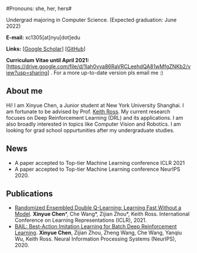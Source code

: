 
#Pronouns: she, her, hers#

Undergrad majoring in Computer Science. (Expected graduation: June 2022)

**E-mail:** xc1305[at]nyu[dot]edu

**Links:** [[Google Scholar](https://scholar.google.com/citations?user=83MbL0IAAAAJ&hl=en)] [[GitHub](https://github.com/lanyavik)]

**Curriculum Vitae until April 2021:** [https://drive.google.com/file/d/1lah0vya86RaVRCLeehdQA81wMfgZNKb2/view?usp=sharing] . For a more up-to-date version pls email me :)

## About me

Hi! I am Xinyue Chen, a Junior student at New York University Shanghai. I am fortunate to be advised by Prof. [Keith Ross](https://sites.google.com/nyu.edu/keithross/).
My current research focuses on Deep Reinforcement Learning (DRL) and its applications. I am also broadly interested in topics like Computer Vision and Robotics. 
I am looking for grad school oppurtunities after my undergraduate studies.

## News
<!--- I will be working as a Summer intern in Prof. [Xiaolong Wang](https://xiaolonw.github.io/)'s group in UCSD.  --->
* A paper accepted to Top-tier Machine Learning conference ICLR 2021
* A paper accepted to Top-tier Machine Learning conference NeurIPS 2020.

## Publications
* [Randomized Ensembled Double Q-Learning: Learning Fast Without a Model](https://arxiv.org/abs/2101.05982). **Xinyue Chen**\*, Che Wang\*, Zijian Zhou\*, Keith Ross. International Conference on Learning Representations (ICLR), 2021. 
* [BAIL: Best-Action Imitation Learning for Batch Deep Reinforcement Learning](https://arxiv.org/abs/1910.12179). **Xinyue Chen**, Zijian Zhou, Zheng Wang, Che Wang, Yanqiu Wu, Keith Ross. Neural Information Processing Systems (NeurIPS), 2020.


